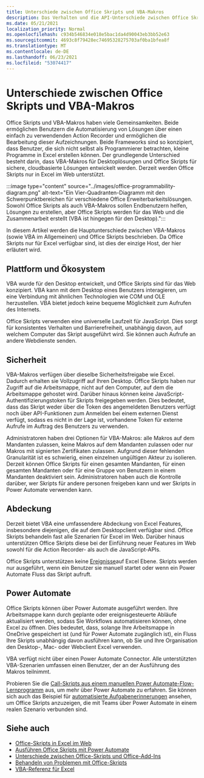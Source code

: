 ```yaml
---
title: Unterschiede zwischen Office Skripts und VBA-Makros
description: Das Verhalten und die API-Unterschiede zwischen Office Skripts und Excel VBA-Makros.
ms.date: 05/21/2021
localization_priority: Normal
ms.openlocfilehash: c934b546834e018e5bac1da4d90043eb3bb52e63
ms.sourcegitcommit: 4693c8f79428ec74695328275703af0ba1bfea8f
ms.translationtype: MT
ms.contentlocale: de-DE
ms.lasthandoff: 06/23/2021
ms.locfileid: "53074417"
---
```

# <a name="differences-between-office-scripts-and-vba-macros"></a>Unterschiede zwischen Office Skripts und VBA-Makros

Office Skripts und VBA-Makros haben viele Gemeinsamkeiten. Beide ermöglichen Benutzern die Automatisierung von Lösungen über einen einfach zu verwendenden Action Recorder und ermöglichen die Bearbeitung dieser Aufzeichnungen. Beide Frameworks sind so konzipiert, dass Benutzer, die sich nicht selbst als Programmierer betrachten, kleine Programme in Excel erstellen können.
Der grundlegende Unterschied besteht darin, dass VBA-Makros für Desktoplösungen und Office Skripts für sichere, cloudbasierte Lösungen entwickelt werden. Derzeit werden Office Skripts nur in Excel im Web unterstützt.

:::image type="content" source="../images/office-programmability-diagram.png" alt-text="Ein Vier-Quadranten-Diagramm mit den Schwerpunktbereichen für verschiedene Office Erweiterbarkeitslösungen. Sowohl Office Skripts als auch VBA-Makros sollen Endbenutzern helfen, Lösungen zu erstellen, aber Office Skripts werden für das Web und die Zusammenarbeit erstellt (VBA ist hingegen für den Desktop).":::

In diesem Artikel werden die Hauptunterschiede zwischen VBA-Makros (sowie VBA im Allgemeinen) und Office Skripts beschrieben. Da Office Skripts nur für Excel verfügbar sind, ist dies der einzige Host, der hier erläutert wird.

## <a name="platform-and-ecosystem"></a>Plattform und Ökosystem

VBA wurde für den Desktop entwickelt, und Office Skripts sind für das Web konzipiert. VBA kann mit dem Desktop eines Benutzers interagieren, um eine Verbindung mit ähnlichen Technologien wie COM und OLE herzustellen. VBA bietet jedoch keine bequeme Möglichkeit zum Aufrufen des Internets.

Office Skripts verwenden eine universelle Laufzeit für JavaScript. Dies sorgt für konsistentes Verhalten und Barrierefreiheit, unabhängig davon, auf welchem Computer das Skript ausgeführt wird. Sie können auch Aufrufe an andere Webdienste senden.

## <a name="security"></a>Sicherheit

VBA-Makros verfügen über dieselbe Sicherheitsfreigabe wie Excel. Dadurch erhalten sie Vollzugriff auf Ihren Desktop. Office Skripts haben nur Zugriff auf die Arbeitsmappe, nicht auf den Computer, auf dem die Arbeitsmappe gehostet wird. Darüber hinaus können keine JavaScript-Authentifizierungstoken für Skripts freigegeben werden. Dies bedeutet, dass das Skript weder über die Token des angemeldeten Benutzers verfügt noch über API-Funktionen zum Anmelden bei einem externen Dienst verfügt, sodass es nicht in der Lage ist, vorhandene Token für externe Aufrufe im Auftrag des Benutzers zu verwenden.

Administratoren haben drei Optionen für VBA-Makros: alle Makros auf dem Mandanten zulassen, keine Makros auf dem Mandanten zulassen oder nur Makros mit signierten Zertifikaten zulassen. Aufgrund dieser fehlenden Granularität ist es schwierig, einen einzelnen ungültigen Akteur zu isolieren. Derzeit können Office Skripts für einen gesamten Mandanten, für einen gesamten Mandanten oder für eine Gruppe von Benutzern in einem Mandanten deaktiviert sein. Administratoren haben auch die Kontrolle darüber, wer Skripts für andere personen freigeben kann und wer Skripts in Power Automate verwenden kann.

## <a name="coverage"></a>Abdeckung

Derzeit bietet VBA eine umfassendere Abdeckung von Excel Features, insbesondere diejenigen, die auf dem Desktopclient verfügbar sind. Office Skripts behandeln fast alle Szenarien für Excel im Web. Darüber hinaus unterstützen Office Skripts diese bei der Einführung neuer Features im Web sowohl für die Action Recorder- als auch die JavaScript-APIs.

Office Skripts unterstützen keine [Ereignisse](/office/vba/excel/concepts/events-worksheetfunctions-shapes/using-events-with-excel-objects)auf Excel Ebene. Skripts werden nur ausgeführt, wenn ein Benutzer sie manuell startet oder wenn ein Power Automate Fluss das Skript aufruft.

## <a name="power-automate"></a>Power Automate

Office Skripts können über Power Automate ausgeführt werden. Ihre Arbeitsmappe kann durch geplante oder ereignisgesteuerte Abläufe aktualisiert werden, sodass Sie Workflows automatisieren können, ohne Excel zu öffnen. Dies bedeutet, dass, solange Ihre Arbeitsmappe in OneDrive gespeichert ist (und für Power Automate zugänglich ist), ein Fluss Ihre Skripts unabhängig davon ausführen kann, ob Sie und Ihre Organisation den Desktop-, Mac- oder Webclient Excel verwenden.

VBA verfügt nicht über einen Power Automate Connector. Alle unterstützten VBA-Szenarien umfassen einen Benutzer, der an der Ausführung des Makros teilnimmt.

Probieren Sie die [Call-Skripts aus einem manuellen Power Automate-Flow-Lernprogramm](../tutorials/excel-power-automate-manual.md) aus, um mehr über Power Automate zu erfahren. Sie können sich auch das Beispiel für [automatisierte Aufgabenerinnerungen](scenarios/task-reminders.md) ansehen, um Office Skripts anzuzeigen, die mit Teams über Power Automate in einem realen Szenario verbunden sind.

## <a name="see-also"></a>Siehe auch

- [Office-Skripts in Excel im Web](../overview/excel.md)
- [Ausführen Office Skripts mit Power Automate](../develop/power-automate-integration.md)
- [Unterschiede zwischen Office-Skripts und Office-Add-Ins](add-ins-differences.md)
- [Behandeln von Problemen mit Office-Skripts](../testing/troubleshooting.md)
- [VBA-Referenz für Excel](/office/vba/api/overview/excel)

